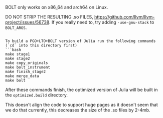 BOLT only works on x86_64 and arch64 on Linux.

DO NOT STRIP THE RESULTING .so FILES, https://github.com/llvm/llvm-project/issues/56738.
If you really need to, try adding `-use-gnu-stack` to `BOLT_ARGS`.

```

To build a PGO+LTO+BOLT version of Julia run the following commands (`cd` into this directory first)
```bash
make stage1
make stage2
make copy_originals
make bolt_instrument
make finish_stage2
make merge_data
make bolt
```
After these commands finish, the optimized version of Julia will be built in the `optimized.build` directory.

This doesn't align the code to support huge pages as it doesn't seem that we do that currently, this decreases the size of the .so files by 2-4mb.
